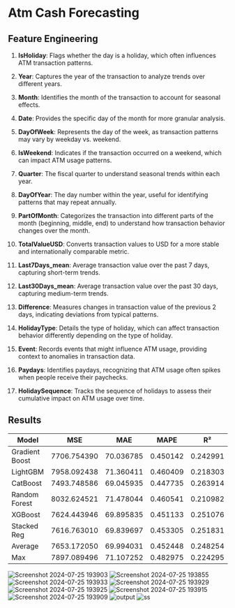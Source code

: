# Atm Cash Forecasting
## Feature Engineering


1. **IsHoliday**: Flags whether the day is a holiday, which often influences ATM transaction patterns.

2. **Year**: Captures the year of the transaction to analyze trends over different years.

3. **Month**: Identifies the month of the transaction to account for seasonal effects.

4. **Date**: Provides the specific day of the month for more granular analysis.

5. **DayOfWeek**: Represents the day of the week, as transaction patterns may vary by weekday vs. weekend.

6. **IsWeekend**: Indicates if the transaction occurred on a weekend, which can impact ATM usage patterns.

7. **Quarter**: The fiscal quarter to understand seasonal trends within each year.

8. **DayOfYear**: The day number within the year, useful for identifying patterns that may repeat annually.

9. **PartOfMonth**: Categorizes the transaction into different parts of the month (beginning, middle, end) to understand how transaction behavior changes over the month.

10. **TotalValueUSD**: Converts transaction values to USD for a more stable and internationally comparable metric.

11. **Last7Days_mean**: Average transaction value over the past 7 days, capturing short-term trends.

12. **Last30Days_mean**: Average transaction value over the past 30 days, capturing medium-term trends.

13. **Difference**: Measures changes in transaction value of the previous 2 days, indicating deviations from typical patterns.

14. **HolidayType**: Details the type of holiday, which can affect transaction behavior differently depending on the type of holiday.

15. **Event**: Records events that might influence ATM usage, providing context to anomalies in transaction data.

16. **Paydays**: Identifies paydays, recognizing that ATM usage often spikes when people receive their paychecks.

17. **HolidaySequence**: Tracks the sequence of holidays to assess their cumulative impact on ATM usage over time.

## Results

| Model           | MSE          | MAE          | MAPE     | R²        |
|-----------------|--------------|--------------|----------|-----------|
| Gradient Boost  | 7706.754390   | 70.036785     | 0.450142 | 0.242991  |
| LightGBM        | 7958.092438   | 71.360411     | 0.460409 | 0.218303  |
| CatBoost        | 7493.748586   | 69.045935     | 0.447735 | 0.263914  |
| Random Forest   | 8032.624521   | 71.478044     | 0.460541 | 0.210982  |
| XGBoost         | 7624.443946   | 69.895835     | 0.451133 | 0.251076  |
| Stacked Reg     | 7616.763010   | 69.839697     | 0.453305 | 0.251831  |
| Average         | 7653.172050   | 69.994031     | 0.452448 | 0.248254  |
| Max             | 7897.089496   | 71.107252     | 0.482975 | 0.224295  |


![Screenshot 2024-07-25 193903](https://github.com/user-attachments/assets/1881b00e-5f01-4804-b12f-7f07fd1f4468)
![Screenshot 2024-07-25 193855](https://github.com/user-attachments/assets/aa73c24a-81c5-43d8-a6e5-94fb9f3c27fb)
![Screenshot 2024-07-25 193933](https://github.com/user-attachments/assets/5feffdfc-bb30-4c0e-8723-8cdbbd996095)
![Screenshot 2024-07-25 193929](https://github.com/user-attachments/assets/9636dfa1-8dbb-44e2-86b4-da300cf9f794)
![Screenshot 2024-07-25 193925](https://github.com/user-attachments/assets/c574cebf-fa0d-4063-9d0d-f1bb97740f29)
![Screenshot 2024-07-25 193915](https://github.com/user-attachments/assets/ac284063-436b-4e72-ad98-07d0a1553384)
![Screenshot 2024-07-25 193909](https://github.com/user-attachments/assets/2930b1ac-d24f-4927-aed0-5c883ac2ea16)
![output](https://github.com/user-attachments/assets/91a4278a-7037-4d0c-bf9f-7407a1b51bd6)
![ss](https://github.com/user-attachments/assets/3d403db3-dde7-44ff-8efe-8a872c117e01)
